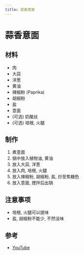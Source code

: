 ```yaml
---
title: 蒜香意面
---
```


# 蒜香意面

## 材料

- 肉
- 大蒜
- 洋葱
- 黄油
- 辣椒粉 (Paprika)
- 胡椒粉
- 盐
- 意面
- (可选) 奶酪丝
- (可选) 培根, 火腿

## 制作

1. 煮意面
2. 锅中放入植物油, 黄油
3. 放入大蒜, 洋葱
4. 放入肉, 培根, 火腿
5. 放入辣椒粉, 胡椒粉, 盐, 炒至焦糖色
6. 放入意面, 搅拌后出锅

## 注意事项

- 培根, 火腿可以提味
- 盐, 胡椒粉不能少, 不然没味

## 参考

- [YouTube](https://www.youtube.com/watch?v=Vvxbf_cYCGE)
